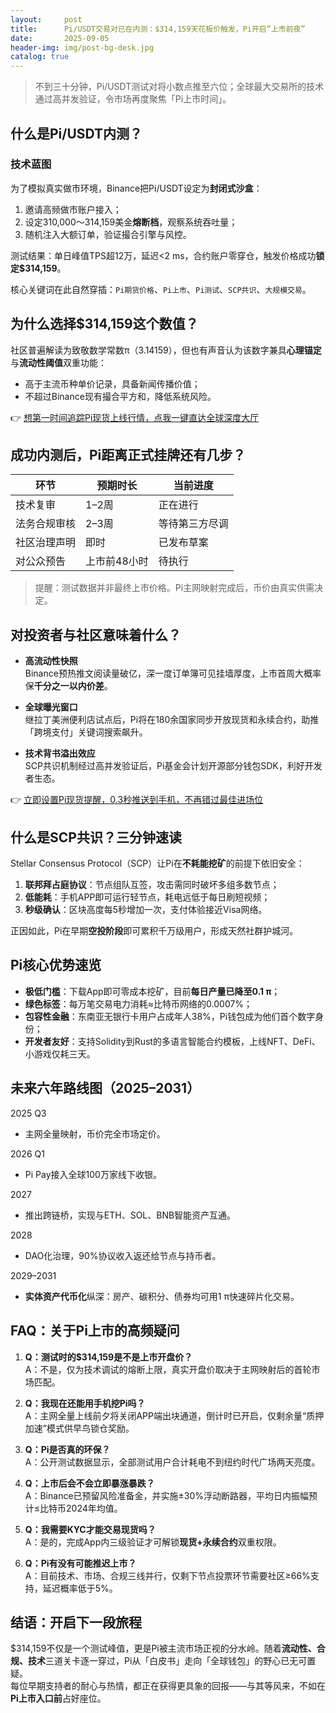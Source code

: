 ```yaml
---
layout:     post
title:      Pi/USDT交易对已在内测：$314,159天花板价触发，Pi开启“上市前夜”
date:       2025-09-05
header-img: img/post-bg-desk.jpg
catalog: true
---
```


> 不到三十分钟，Pi/USDT测试对将小数点推至六位；全球最大交易所的技术通过高并发验证，令市场再度聚焦「Pi上市时间」。

## 什么是Pi/USDT内测？

### 技术蓝图  
为了模拟真实做市环境，Binance把Pi/USDT设定为**封闭式沙盒**：  
1. 邀请高频做市账户接入；  
2. 设定310,000～314,159美金**熔断档**，观察系统吞吐量；  
3. 随机注入大额订单，验证撮合引擎与风控。

测试结果：单日峰值TPS超12万，延迟<2 ms，合约账户零穿仓，触发价格成功**锁定$314,159**。

核心关键词在此自然穿插：`Pi期货价格`、`Pi上市`、`Pi测试`、`SCP共识`、`大规模交易`。

## 为什么选择$314,159这个数值？

社区普遍解读为致敬数学常数π（3.14159），但也有声音认为该数字兼具**心理锚定**与**流动性阈值**双重功能：  
- 高于主流币种单价记录，具备新闻传播价值；  
- 不超过Binance现有撮合平方和，降低系统风险。

👉 [想第一时间追踪Pi现货上线行情，点我一键直达全球深度大厅](https://okxdog.com/)

## 成功内测后，Pi距离正式挂牌还有几步？

| 环节          | 预期时长 | 当前进度       |
|---------------|----------|----------------|
| 技术复审      | 1–2周    | 正在进行       |
| 法务合规审核  | 2–3周    | 等待第三方尽调 |
| 社区治理声明  | 即时     | 已发布草案     |
| 对公众预告    | 上市前48小时 | 待执行   |

> 提醒：测试数据并非最终上市价格。Pi主网映射完成后，币价由真实供需决定。

## 对投资者与社区意味着什么？

- **高流动性快照**  
  Binance预热推文阅读量破亿，深一度订单簿可见挂墙厚度，上市首周大概率保**千分之一以内价差**。

- **全球曝光窗口**  
  继拉丁美洲便利店试点后，Pi将在180余国家同步开放现货和永续合约，助推「跨境支付」关键词搜索飙升。

- **技术背书溢出效应**  
  SCP共识机制经过高并发验证后，Pi基金会计划开源部分钱包SDK，利好开发者生态。

👉 [立即设置Pi现货提醒，0.3秒推送到手机，不再错过最佳进场位](https://okxdog.com/)

## 什么是SCP共识？三分钟速读

Stellar Consensus Protocol（SCP）让Pi在**不耗能挖矿**的前提下依旧安全：  
1. **联邦拜占庭协议**：节点组队互签，攻击需同时破坏多组多数节点；  
2. **低能耗**：手机APP即可运行轻节点，耗电远低于每日刷短视频；  
3. **秒级确认**：区块高度每5秒增加一次，支付体验接近Visa网络。

正因如此，Pi在早期**空投阶段**即可累积千万级用户，形成天然社群护城河。

## Pi核心优势速览

- **极低门槛**：下载App即可零成本挖矿，目前**每日产量已降至0.1 π**；  
- **绿色标签**：每万笔交易电力消耗≈比特币网络的0.0007%；  
- **包容性金融**：东南亚无银行卡用户占成年人38%，Pi钱包成为他们首个数字身份；  
- **开发者友好**：支持Solidity到Rust的多语言智能合约模板，上线NFT、DeFi、小游戏仅耗三天。

## 未来六年路线图（2025–2031）

2025 Q3  
- 主网全量映射，币价完全市场定价。  

2026 Q1  
- Pi Pay接入全球100万家线下收银。  

2027  
- 推出跨链桥，实现与ETH、SOL、BNB智能资产互通。  

2028  
- DAO化治理，90%协议收入返还给节点与持币者。  

2029–2031  
- **实体资产代币化**纵深：房产、碳积分、债券均可用1 π快速碎片化交易。

## FAQ：关于Pi上市的高频疑问

1. **Q：测试时的$314,159是不是上市开盘价？**  
   A：不是，仅为技术调试的熔断上限，真实开盘价取决于主网映射后的首轮市场匹配。

2. **Q：我现在还能用手机挖Pi吗？**  
   A：主网全量上线前夕将关闭APP端出块通道，倒计时已开启，仅剩余量“质押加速”模式供早鸟锁仓奖励。

3. **Q：Pi是否真的环保？**  
   A：公开测试数据显示，全部测试用户合计耗电不到纽约时代广场两天亮度。

4. **Q：上市后会不会立即暴涨暴跌？**  
   A：Binance已预留风险准备金，并实施±30%浮动断路器，平均日内振幅预计≤比特币2024年均值。

5. **Q：我需要KYC才能交易现货吗？**  
   A：是的，完成App内三级验证才可解锁**现货+永续合约**双重权限。

6. **Q：Pi有没有可能推迟上市？**  
   A：目前技术、市场、合规三线并行，仅剩下节点投票环节需要社区≥66%支持，延迟概率低于5%。

## 结语：开启下一段旅程

$314,159不仅是一个测试峰值，更是Pi被主流市场正视的分水岭。随着**流动性、合规、技术**三道关卡逐一穿过，Pi从「白皮书」走向「全球钱包」的野心已无可置疑。  
每位早期支持者的耐心与热情，都正在获得更具象的回报——与其等风来，不如在**Pi上市入口前**占好座位。